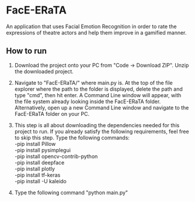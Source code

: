 # FacE-ERaTA
An application that uses Facial Emotion Recognition in order to rate the expressions of theatre actors and help them improve in a gamified manner.

## How to run
1) Download the project onto your PC from "Code -> Download ZIP". Unzip the downloaded project.
2) Navigate to "FacE-ERaTA/" where main.py is. At the top of the file explorer where the path to the folder is displayed, delete the path and type "cmd", then hit enter. A Command Line window will appear, with the file system already looking inside the FacE-ERaTA folder. Alternatively, open up a new Command Line window and navigate to the FacE-ERaTA folder on your PC.
3) This step is all about downloading the dependencies needed for this project to run. If you already satisfy the following requirements, feel free to skip this step. Type the following commands:<br>
   -pip install Pillow<br>
   -pip install pysimplegui<br>
   -pip install opencv-contrib-python<br>
   -pip install deepface<br>
   -pip install plotly<br>
   -pip install tf-keras<br>
   -pip install -U kaleido

4) Type the following command "python main.py"
